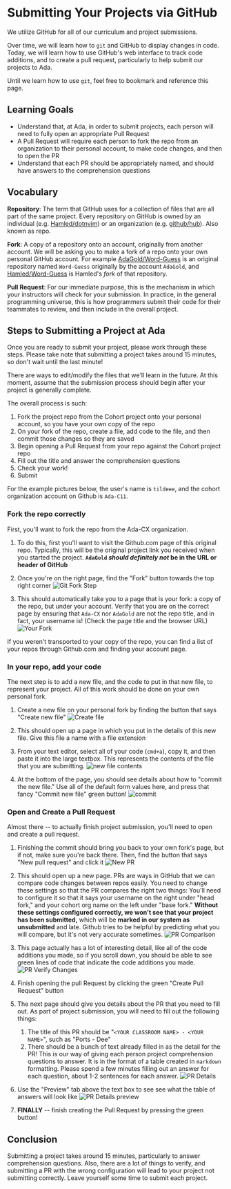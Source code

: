 # Submitting Your Projects via GitHub

We utilize GitHub for all of our curriculum and project submissions.

Over time, we will learn how to `git` and GitHub to display changes in code. Today, we will learn how to use GitHub's web interface to track code additions, and to create a pull request, particularly to help submit our projects to Ada.

Until we learn how to use `git`, feel free to bookmark and reference this page.

## Learning Goals

- Understand that, at Ada, in order to submit projects, each person will need to fully open an appropriate Pull Request
- A Pull Request will require each person to fork the repo from an organization to their personal account, to make code changes, and then to open the PR
- Understand that each PR should be appropriately named, and should have answers to the comprehension questions

## Vocabulary

**Repository**: The term that GitHub uses for a collection of files that are all part of the same project. Every repository on GitHub is owned by an individual (e.g. [Hamled/dotnvim](https://github.com/Hamled/dotnvim)) or an organization (e.g. [github/hub](https://github.com/github/hub)). Also known as repo.

**Fork**: A copy of a repository onto an account, originally from another account. We will be asking you to make a fork of a repo onto your own personal GitHub account. For example [AdaGold/Word-Guess](https://github.com/AdaGold/Word-Guess) is an original repository named `Word-Guess` originally by the account `AdaGold`, and [Hamled/Word-Guess](https://github.com/Hamled/Word-Guess) is Hamled's _fork_ of that repository.

**Pull Request**: For our immediate purpose, this is the mechanism in which your instructors will check for your submission. In practice, in the general programming universe, this is how programmers submit their code for their teammates to review, and then include in the overall project.

## Steps to Submitting a Project at Ada

Once you are ready to submit your project, please work through these steps. Please take note that submitting a project takes around 15 minutes, so don't wait until the last minute!

There are ways to edit/modify the files that we'll learn in the future. At this moment, assume that the submission process should begin after your project is generally complete.

The overall process is such:

1. Fork the project repo from the Cohort project onto your personal account, so you have your own copy of the repo
1. On your fork of the repo, create a file, add code to the file, and then commit those changes so they are saved
1. Begin opening a Pull Request from your repo against the Cohort project repo
1. Fill out the title and answer the comprehension questions
1. Check your work!
1. Submit

For the example pictures below, the user's name is `tildeee`, and the cohort organization account on Github is `Ada-C11`.

### Fork the repo correctly

First, you'll want to fork the repo from the Ada-CX organization.

1. To do this, first you'll want to visit the Github.com page of this original repo. Typically, this will be the original project link you received when you started the project. **`AdaGold` _should definitely not_ be in the URL or header of GitHub**

1. Once you're on the right page, find the "Fork" button towards the top right corner
![Git Fork Step](./images/project-submissions-without-git/find-fork-button.png)

1. This should automatically take you to a page that is your fork: a copy of the repo, but under your account. Verify that you are on the correct page by ensuring that `Ada-CX` nor `AdaGold` are not the repo title, and in fact, your username is! (Check the page title and the browser URL)
![Your Fork](./images/project-submissions-without-git/verify-your-fork.png)

If you weren't transported to your copy of the repo, you can find a list of your repos through Github.com and finding your account page.

### In your repo, add your code

The next step is to add a new file, and the code to put in that new file, to represent your project. All of this work should be done on your own personal fork.

1. Create a new file on your personal fork by finding the button that says "Create new file"
![Create file](./images/project-submissions-without-git/create-file.png)

1. This should open up a page in which you put in the details of this new file. Give this file a name with a file extension

1. From your text editor, select all of your code (`cmd+a`), copy it, and then paste it into the large textbox. This represents the contents of the file that you are submitting.
![new file contents](./images/project-submissions-without-git/new-file.png)

1. At the bottom of the page, you should see details about how to "commit the new file." Use all of the default form values here, and press that fancy "Commit new file" green button!
![commit](./images/project-submissions-without-git/commit-file.png)

### Open and Create a Pull Request

Almost there -- to actually finish project submission, you'll need to open and create a pull request.

1. Finishing the commit should bring you back to your own fork's page, but if not, make sure you're back there. Then, find the button that says "New pull request" and click it
![New PR](./images/project-submissions-without-git/new-pr.png)

1. This should open up a new page. PRs are ways in GitHub that we can compare code changes between repos easily. You need to change these settings so that the PR compares the right two things: You'll need to configure it so that it says your username on the right under "head fork," and your cohort org name on the left under "base fork." **Without these settings configured correctly, we won't see that your project has been submitted,** which will be **marked in our system as unsubmitted** and late. Github tries to be helpful by predicting what you will compare, but it's not very accurate sometimes.
![PR Comparison](./images/project-submissions-without-git/pr-comparison.png)

1. This page actually has a lot of interesting detail, like all of the code additions you made, so if you scroll down, you should be able to see green lines of code that indicate the code additions you made.
![PR Verify Changes](./images/project-submissions-without-git/pr-verify-changes.png)

1. Finish opening the pull Request by clicking the green "Create Pull Request" button

1. The next page should give you details about the PR that you need to fill out. As part of project submission, you will need to fill out the following things:
    1. The title of this PR should be "`<YOUR CLASSROOM NAME> - <YOUR NAME>`", such as "Ports - Dee"
    1. There should be a bunch of text already filled in as the detail for the PR! This is our way of giving each person project comprehension questions to answer. It is in the format of a table created in `markdown` formatting. Please spend a few minutes filling out an answer for each question, about 1-2 sentences for each answer.
![PR Details](./images/project-submissions-without-git/open-pr.png)

1. Use the "Preview" tab above the text box to see see what the table of answers will look like
![PR Details preview](./images/project-submissions-without-git/open-pr-preview.png)

1. **FINALLY** -- finish creating the Pull Request by pressing the green button!

## Conclusion

Submitting a project takes around 15 minutes, particularly to answer comprehension questions. Also, there are a lot of things to verify, and submitting a PR with the wrong configuration will lead to your project not submitting correctly. Leave yourself some time to submit each project.
